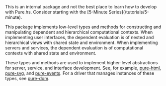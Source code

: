 <div class="info">
This is an internal package and not the best place to learn how to develop with Pure.hs. Consider starting with the [5-Minute Series](/tutorials/5-minute).
</div>

This package implements low-level types and methods for constructing and manipulating dependent and hierarchical computational contexts. When implementing user interfaces, the dependent evaluation is of nested and hierarchical views with shared state and environment. When implementing servers and services, the dependent evaluation is of computational contexts with shared state and environment.

These types and methods are used to implement higher-level abstractions for server, service, and interface development. See, for example, [pure-html](/packages/pure-html/latest), [pure-svg](/packages/pure-svg/latest), and [pure-events](/packages/pure-events/latest). For a driver that manages instances of these types, see [pure-dom](/packages/pure-dom/latest).
